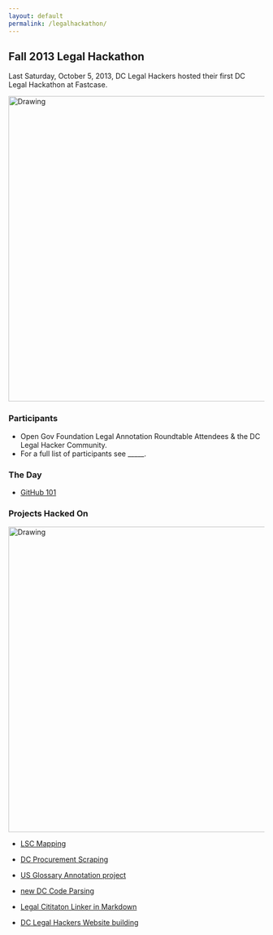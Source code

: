 ```yaml
---
layout: default
permalink: /legalhackathon/
---
```



## Fall 2013 Legal Hackathon 

Last Saturday, October 5, 2013, DC Legal Hackers hosted their first DC Legal Hackathon at Fastcase. 

<img src="http://24.media.tumblr.com/573ef5b8b1e9a76305d2d8a9cbad478d/tumblr_muexg6SkcN1s13242o5_1280.jpg" alt="Drawing" style="width: 600px;"/>

### Participants 

* Open Gov Foundation Legal Annotation Roundtable Attendees & the DC Legal Hacker Community. 
* For a full list of participants see _____. 

### The Day

* [GitHub 101](https://github.com/dclegalhackers/dclegalhackathon/blob/master/GitHub101.md)

### Projects Hacked On 

<img src="https://pbs.twimg.com/media/BV1000XIQAADHvo.jpg" alt="Drawing" style="width: 600px;"/>

* [LSC Mapping](https://github.com/LegalServicesCorporation/LSC-Mapping/blob/master/README.md)

* [DC Procurement Scraping](https://github.com/vzvenyach/dc-contracts)

* [US Glossary Annotation project](https://github.com/unitedstates/glossary)


* [new DC Code Parsing](https://github.com/openlawdc/dc-decoded)

* [Legal Cititaton Linker in Markdown](https://github.com/adelevie/citation-linker)

* [DC Legal Hackers Website building](https://github.com/dclegalhackers/dclegalhackers.github.io)

